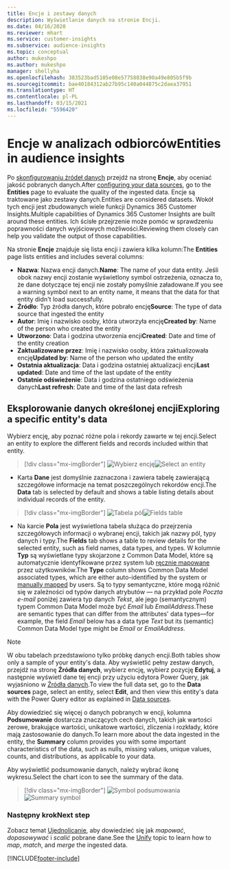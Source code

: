 ```yaml
---
title: Encje i zestawy danych
description: Wyświetlanie danych na stronie Encji.
ms.date: 04/16/2020
ms.reviewer: mhart
ms.service: customer-insights
ms.subservice: audience-insights
ms.topic: conceptual
author: mukeshpo
ms.author: mukeshpo
manager: shellyha
ms.openlocfilehash: 383523bad5105e08e57758838e90a49e805b5f9b
ms.sourcegitcommit: bae40184312ab27b95c140a044875c2daea37951
ms.translationtype: HT
ms.contentlocale: pl-PL
ms.lasthandoff: 03/15/2021
ms.locfileid: "5596420"
---
```

# <a name="entities-in-audience-insights"></a><span data-ttu-id="34251-103">Encje w analizach odbiorców</span><span class="sxs-lookup"><span data-stu-id="34251-103">Entities in audience insights</span></span>

<span data-ttu-id="34251-104">Po [skonfigurowaniu źródeł danych](data-sources.md) przejdź na stronę **Encje**, aby oceniać jakość pobranych danych.</span><span class="sxs-lookup"><span data-stu-id="34251-104">After [configuring your data sources](data-sources.md), go to the **Entities** page to evaluate the quality of the ingested data.</span></span> <span data-ttu-id="34251-105">Encje są traktowane jako zestawy danych.</span><span class="sxs-lookup"><span data-stu-id="34251-105">Entities are considered datasets.</span></span> <span data-ttu-id="34251-106">Wokół tych encji jest zbudowanych wiele funkcji Dynamics 365 Customer Insights.</span><span class="sxs-lookup"><span data-stu-id="34251-106">Multiple capabilities of Dynamics 365 Customer Insights are built around these entities.</span></span> <span data-ttu-id="34251-107">Ich ścisłe przejrzenie może pomóc w sprawdzeniu poprawności danych wyjściowych możliwości.</span><span class="sxs-lookup"><span data-stu-id="34251-107">Reviewing them closely can help you validate the output of those capabilities.</span></span>

<span data-ttu-id="34251-108">Na stronie **Encje** znajduje się lista encji i zawiera kilka kolumn:</span><span class="sxs-lookup"><span data-stu-id="34251-108">The **Entities** page lists entities and includes several columns:</span></span>

- <span data-ttu-id="34251-109">**Nazwa**: Nazwa encji danych.</span><span class="sxs-lookup"><span data-stu-id="34251-109">**Name**: The name of your data entity.</span></span> <span data-ttu-id="34251-110">Jeśli obok nazwy encji zostanie wyświetlony symbol ostrzeżenia, oznacza to, że dane dotyczące tej encji nie zostały pomyślnie załadowane.</span><span class="sxs-lookup"><span data-stu-id="34251-110">If you see a warning symbol next to an entity name, it means that the data for that entity didn't load successfully.</span></span>
- <span data-ttu-id="34251-111">**Źródło**: Typ źródła danych, które pobrało encję</span><span class="sxs-lookup"><span data-stu-id="34251-111">**Source**: The type of data source that ingested the entity</span></span>
- <span data-ttu-id="34251-112">**Autor**: Imię i nazwisko osoby, która utworzyła encję</span><span class="sxs-lookup"><span data-stu-id="34251-112">**Created by**: Name of the person who created the entity</span></span>
- <span data-ttu-id="34251-113">**Utworzono**: Data i godzina utworzenia encji</span><span class="sxs-lookup"><span data-stu-id="34251-113">**Created**: Date and time of the entity creation</span></span>
- <span data-ttu-id="34251-114">**Zaktualizowane przez**: Imię i nazwisko osoby, która zaktualizowała encję</span><span class="sxs-lookup"><span data-stu-id="34251-114">**Updated by**: Name of the person who updated the entity</span></span>
- <span data-ttu-id="34251-115">**Ostatnia aktualizacja**: Data i godzina ostatniej aktualizacji encji</span><span class="sxs-lookup"><span data-stu-id="34251-115">**Last updated**: Date and time of the last update of the entity</span></span>
- <span data-ttu-id="34251-116">**Ostatnie odświeżenie**: Data i godzina ostatniego odświeżenia danych</span><span class="sxs-lookup"><span data-stu-id="34251-116">**Last refresh**: Date and time of the last data refresh</span></span>

## <a name="exploring-a-specific-entitys-data"></a><span data-ttu-id="34251-117">Eksplorowanie danych określonej encji</span><span class="sxs-lookup"><span data-stu-id="34251-117">Exploring a specific entity's data</span></span>

<span data-ttu-id="34251-118">Wybierz encję, aby poznać różne pola i rekordy zawarte w tej encji.</span><span class="sxs-lookup"><span data-stu-id="34251-118">Select an entity to explore the different fields and records included within that entity.</span></span>

> [!div class="mx-imgBorder"]
> <span data-ttu-id="34251-119">![Wybierz encję](media/data-manager-entities-data.png "Wybierz encję")</span><span class="sxs-lookup"><span data-stu-id="34251-119">![Select an entity](media/data-manager-entities-data.png "Select an entity")</span></span>

- <span data-ttu-id="34251-120">Karta **Dane** jest domyślnie zaznaczona i zawiera tabelę zawierającą szczegółowe informacje na temat poszczególnych rekordów encji.</span><span class="sxs-lookup"><span data-stu-id="34251-120">The **Data** tab is selected by default and shows a table listing details about individual records of the entity.</span></span>

> [!div class="mx-imgBorder"]
> <span data-ttu-id="34251-121">![Tabela pól](media/data-manager-entities-fields.PNG "Tabela pól")</span><span class="sxs-lookup"><span data-stu-id="34251-121">![Fields table](media/data-manager-entities-fields.PNG "Fields table")</span></span>

- <span data-ttu-id="34251-122">Na karcie **Pola** jest wyświetlona tabela służąca do przejrzenia szczegółowych informacji o wybranej encji, takich jak nazwy pól, typy danych i typy.</span><span class="sxs-lookup"><span data-stu-id="34251-122">The **Fields** tab shows a table to review details for the selected entity, such as field names, data types, and types.</span></span> <span data-ttu-id="34251-123">W kolumnie **Typ** są wyświetlane typy skojarzone z Common Data Model, które są automatycznie identyfikowane przez system lub [ręcznie mapowane](map-entities.md) przez użytkowników.</span><span class="sxs-lookup"><span data-stu-id="34251-123">The **Type** column shows Common Data Model associated types, which are either auto-identified by the system or [manually mapped](map-entities.md) by users.</span></span> <span data-ttu-id="34251-124">Są to typy semantyczne, które mogą różnić się w zależności od typów danych atrybutów — na przykład pole *Poczta e-mail* poniżej zawiera typ danych *Tekst*, ale jego (semantycznym) typem Common Data Model może być *Email* lub *EmailAddress*.</span><span class="sxs-lookup"><span data-stu-id="34251-124">These are semantic types that can differ from the attributes' data types—for example, the field *Email* below has a data type *Text* but its (semantic) Common Data Model type might be *Email* or *EmailAddress*.</span></span>

> [!NOTE]
> <span data-ttu-id="34251-125">W obu tabelach przedstawiono tylko próbkę danych encji.</span><span class="sxs-lookup"><span data-stu-id="34251-125">Both tables show only a sample of your entity's data.</span></span> <span data-ttu-id="34251-126">Aby wyświetlić pełny zestaw danych, przejdź na stronę **Źródła danych**, wybierz encję, wybierz pozycję **Edytuj**, a następnie wyświetl dane tej encji przy użyciu edytora Power Query, jak wyjaśniono w [Źródła danych](data-sources.md).</span><span class="sxs-lookup"><span data-stu-id="34251-126">To view the full data set, go to the **Data sources** page, select an entity, select **Edit**, and then view this entity's data with the Power Query editor as explained in [Data sources](data-sources.md).</span></span>

<span data-ttu-id="34251-127">Aby dowiedzieć się więcej o danych pobranych w encji, kolumna **Podsumowanie** dostarcza znaczących cech danych, takich jak wartości zerowe, brakujące wartości, unikatowe wartości, zliczenia i rozkłady, które mają zastosowanie do danych.</span><span class="sxs-lookup"><span data-stu-id="34251-127">To learn more about the data ingested in the entity, the **Summary** column provides you with some important characteristics of the data, such as nulls, missing values, unique values, counts, and distributions, as applicable to your data.</span></span>

<span data-ttu-id="34251-128">Aby wyświetlić podsumowanie danych, należy wybrać ikonę wykresu.</span><span class="sxs-lookup"><span data-stu-id="34251-128">Select the chart icon to see the summary of the data.</span></span>

> [!div class="mx-imgBorder"]
> <span data-ttu-id="34251-129">![Symbol podsumowania](media/data-manager-entities-summary.png "Tabela podsumowania danych")</span><span class="sxs-lookup"><span data-stu-id="34251-129">![Summary symbol](media/data-manager-entities-summary.png "Data summary table")</span></span>

### <a name="next-step"></a><span data-ttu-id="34251-130">Następny krok</span><span class="sxs-lookup"><span data-stu-id="34251-130">Next step</span></span>

<span data-ttu-id="34251-131">Zobacz temat [Ujednolicanie](data-unification.md), aby dowiedzieć się jak *mapować*, *dopasowywać* i *scalić* pobrane dane.</span><span class="sxs-lookup"><span data-stu-id="34251-131">See the [Unify](data-unification.md) topic to learn how to *map*, *match*, and *merge* the ingested data.</span></span>


[!INCLUDE[footer-include](../includes/footer-banner.md)]